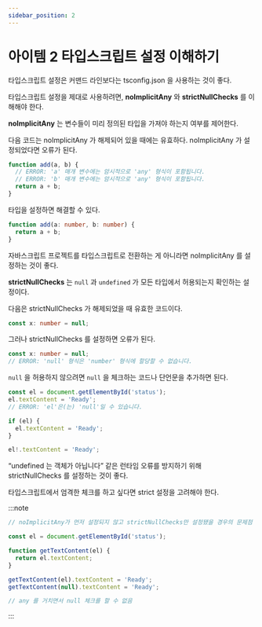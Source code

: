 ```yaml
---
sidebar_position: 2
---
```


# 아이템 2 타입스크립트 설정 이해하기

타입스크립트 설정은 커맨드 라인보다는 tsconfig.json 을 사용하는 것이 좋다.

타입스크립트 설정을 제대로 사용하려면, **noImplicitAny** 와 **strictNullChecks** 를 이해해야 한다.

**noImplicitAny** 는 변수들이 미리 정의된 타입을 가져야 하는지 여부를 제어한다.

다음 코드는 noImplicitAny 가 해제되어 있을 때에는 유효하다. noImplicitAny 가 설정되었다면 오류가 된다.

```ts
function add(a, b) {
  // ERROR: 'a' 매개 변수에는 암시적으로 'any' 형식이 포함됩니다.
  // ERROR: 'b' 매개 변수에는 암시적으로 'any' 형식이 포함됩니다.
  return a + b;
}
```

타입을 설정하면 해결할 수 있다.

```ts
function add(a: number, b: number) {
  return a + b;
}
```

자바스크립트 프로젝트를 타입스크립트로 전환하는 게 아니라면 noImplicitAny 를 설정하는 것이 좋다.

**strictNullChecks** 는 `null` 과 `undefined` 가 모든 타입에서 허용되는지 확인하는 설정이다.

다음은 strictNullChecks 가 해제되었을 때 유효한 코드이다.

```ts
const x: number = null;
```

그러나 strictNullChecks 를 설정하면 오류가 된다.

```ts
const x: number = null;
// ERROR: 'null' 형식은 'number' 형식에 할당할 수 없습니다.
```

`null` 을 허용하지 않으려면 `null` 을 체크하는 코드나 단언문을 추가하면 된다.

```ts
const el = document.getElementById('status');
el.textContent = 'Ready';
// ERROR: 'el'은(는) 'null'일 수 있습니다.

if (el) {
  el.textContent = 'Ready';
}

el!.textContent = 'Ready';
```

“undefined 는 객체가 아닙니다” 같은 런타임 오류를 방지하기 위해 strictNullChecks 를 설정하는 것이 좋다.

타입스크립트에서 엄격한 체크를 하고 싶다면 strict 설정을 고려해야 한다.

:::note

```ts
// noImplicitAny가 먼저 설정되지 않고 strictNullChecks만 설정됐을 경우의 문제점

const el = document.getElementById('status');

function getTextContent(el) {
  return el.textContent;
}

getTextContent(el).textContent = 'Ready';
getTextContent(null).textContent = 'Ready';

// any 를 거치면서 null 체크를 할 수 없음
```

:::
